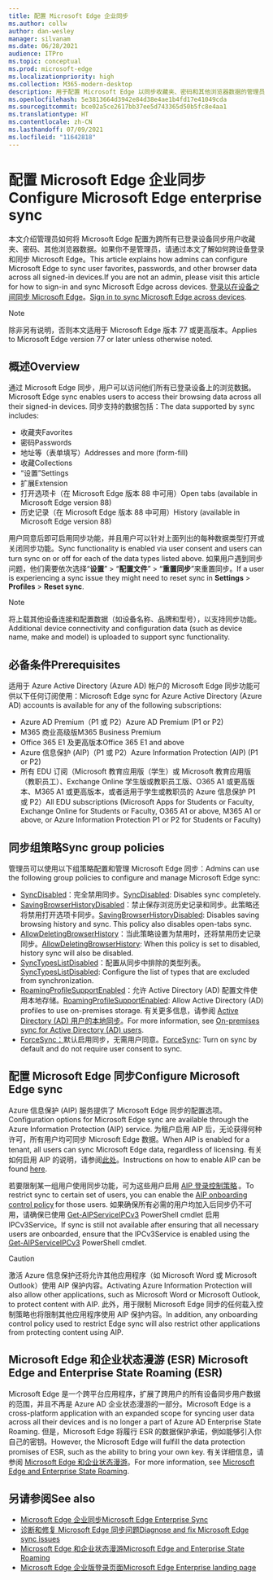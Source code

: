 ```yaml
---
title: 配置 Microsoft Edge 企业同步
ms.author: collw
author: dan-wesley
manager: silvanam
ms.date: 06/28/2021
audience: ITPro
ms.topic: conceptual
ms.prod: microsoft-edge
ms.localizationpriority: high
ms.collection: M365-modern-desktop
description: 用于配置 Microsoft Edge 以同步收藏夹、密码和其他浏览器数据的管理员和用户选项。
ms.openlocfilehash: 5e3813664d3942e84d38e4ae1b4fd17e41049cda
ms.sourcegitcommit: bce02a5ce2617bb37ee5d743365d50b5fc8e4aa1
ms.translationtype: HT
ms.contentlocale: zh-CN
ms.lasthandoff: 07/09/2021
ms.locfileid: "11642818"
---
```

# <a name="configure-microsoft-edge-enterprise-sync"></a><span data-ttu-id="a9305-103">配置 Microsoft Edge 企业同步</span><span class="sxs-lookup"><span data-stu-id="a9305-103">Configure Microsoft Edge enterprise sync</span></span>

<span data-ttu-id="a9305-104">本文介绍管理员如何将 Microsoft Edge 配置为跨所有已登录设备同步用户收藏夹、密码、其他浏览器数据。如果你不是管理员，请通过本文了解如何跨设备登录和同步 Microsoft Edge。</span><span class="sxs-lookup"><span data-stu-id="a9305-104">This article explains how admins can configure Microsoft Edge to sync user favorites, passwords, and other browser data across all signed-in devices.If you are not an admin, please visit this article for how to sign-in and sync Microsoft Edge across devices.</span></span> <span data-ttu-id="a9305-105">[登录以在设备之间同步 Microsoft Edge](https://support.microsoft.com/microsoft-edge/sign-in-to-sync-microsoft-edge-across-devices-e6ffa79b-ed52-aa32-47e2-5d5597fe4674)。</span><span class="sxs-lookup"><span data-stu-id="a9305-105">[Sign in to sync Microsoft Edge across devices](https://support.microsoft.com/microsoft-edge/sign-in-to-sync-microsoft-edge-across-devices-e6ffa79b-ed52-aa32-47e2-5d5597fe4674).</span></span>

> [!NOTE]
> <span data-ttu-id="a9305-106">除非另有说明，否则本文适用于 Microsoft Edge 版本 77 或更高版本。</span><span class="sxs-lookup"><span data-stu-id="a9305-106">Applies to Microsoft Edge version 77 or later unless otherwise noted.</span></span>

## <a name="overview"></a><span data-ttu-id="a9305-107">概述</span><span class="sxs-lookup"><span data-stu-id="a9305-107">Overview</span></span>

<span data-ttu-id="a9305-108">通过 Microsoft Edge 同步，用户可以访问他们所有已登录设备上的浏览数据。</span><span class="sxs-lookup"><span data-stu-id="a9305-108">Microsoft Edge sync enables users to access their browsing data across all their signed-in devices.</span></span> <span data-ttu-id="a9305-109">同步支持的数据包括：</span><span class="sxs-lookup"><span data-stu-id="a9305-109">The data supported by sync includes:</span></span>

- <span data-ttu-id="a9305-110">收藏夹</span><span class="sxs-lookup"><span data-stu-id="a9305-110">Favorites</span></span>
- <span data-ttu-id="a9305-111">密码</span><span class="sxs-lookup"><span data-stu-id="a9305-111">Passwords</span></span>
- <span data-ttu-id="a9305-112">地址等（表单填写）</span><span class="sxs-lookup"><span data-stu-id="a9305-112">Addresses and more (form-fill)</span></span>
- <span data-ttu-id="a9305-113">收藏</span><span class="sxs-lookup"><span data-stu-id="a9305-113">Collections</span></span>
- <span data-ttu-id="a9305-114">“设置”</span><span class="sxs-lookup"><span data-stu-id="a9305-114">Settings</span></span>
- <span data-ttu-id="a9305-115">扩展</span><span class="sxs-lookup"><span data-stu-id="a9305-115">Extension</span></span>
- <span data-ttu-id="a9305-116">打开选项卡（在 Microsoft Edge 版本 88 中可用）</span><span class="sxs-lookup"><span data-stu-id="a9305-116">Open tabs (available in Microsoft Edge version 88)</span></span>
- <span data-ttu-id="a9305-117">历史记录（在 Microsoft Edge 版本 88 中可用）</span><span class="sxs-lookup"><span data-stu-id="a9305-117">History (available in Microsoft Edge version 88)</span></span>

<span data-ttu-id="a9305-118">用户同意后即可启用同步功能，并且用户可以针对上面列出的每种数据类型打开或关闭同步功能。</span><span class="sxs-lookup"><span data-stu-id="a9305-118">Sync functionality is enabled via user consent and users can turn sync on or off for each of the data types listed above.</span></span> <span data-ttu-id="a9305-119">如果用户遇到同步问题，他们需要依次选择“**设置**” > “**配置文件**” > “**重置同步**”来重置同步。</span><span class="sxs-lookup"><span data-stu-id="a9305-119">If a user is experiencing a sync issue they might need to reset sync in **Settings** > **Profiles** > **Reset sync**.</span></span>

> [!NOTE]
> <span data-ttu-id="a9305-120">将上载其他设备连接和配置数据（如设备名称、品牌和型号），以支持同步功能。</span><span class="sxs-lookup"><span data-stu-id="a9305-120">Additional device connectivity and configuration data (such as device name, make and model) is uploaded to support sync functionality.</span></span>

## <a name="prerequisites"></a><span data-ttu-id="a9305-121">必备条件</span><span class="sxs-lookup"><span data-stu-id="a9305-121">Prerequisites</span></span>

<span data-ttu-id="a9305-122">适用于 Azure Active Directory (Azure AD) 帐户的 Microsoft Edge 同步功能可供以下任何订阅使用：</span><span class="sxs-lookup"><span data-stu-id="a9305-122">Microsoft Edge sync for Azure Active Directory (Azure AD) accounts is available for any of the following subscriptions:</span></span>

- <span data-ttu-id="a9305-123">Azure AD Premium（P1 或 P2）</span><span class="sxs-lookup"><span data-stu-id="a9305-123">Azure AD Premium (P1 or P2)</span></span>
- <span data-ttu-id="a9305-124">M365 商业高级版</span><span class="sxs-lookup"><span data-stu-id="a9305-124">M365 Business Premium</span></span>
- <span data-ttu-id="a9305-125">Office 365 E1 及更高版本</span><span class="sxs-lookup"><span data-stu-id="a9305-125">Office 365 E1 and above</span></span>
- <span data-ttu-id="a9305-126">Azure 信息保护 (AIP)（P1 或 P2）</span><span class="sxs-lookup"><span data-stu-id="a9305-126">Azure Information Protection (AIP) (P1 or P2)</span></span>
- <span data-ttu-id="a9305-127">所有 EDU 订阅（Microsoft 教育应用版（学生）或 Microsoft 教育应用版（教职员工）、Exchange Online 学生版或教职员工版、O365 A1 或更高版本、M365 A1 或更高版本，或者适用于学生或教职员的 Azure 信息保护 P1 或 P2）</span><span class="sxs-lookup"><span data-stu-id="a9305-127">All EDU subscriptions (Microsoft Apps for Students or Faculty, Exchange Online for Students or Faculty, O365 A1 or above, M365 A1 or above, or Azure Information Protection P1 or P2 for Students or Faculty)</span></span>

## <a name="sync-group-policies"></a><span data-ttu-id="a9305-128">同步组策略</span><span class="sxs-lookup"><span data-stu-id="a9305-128">Sync group policies</span></span>

<span data-ttu-id="a9305-129">管理员可以使用以下组策略配置和管理 Microsoft Edge 同步：</span><span class="sxs-lookup"><span data-stu-id="a9305-129">Admins can use the following group policies to configure and manage Microsoft Edge sync:</span></span>

- <span data-ttu-id="a9305-130">[SyncDisabled](./microsoft-edge-policies.md#syncdisabled)：完全禁用同步。</span><span class="sxs-lookup"><span data-stu-id="a9305-130">[SyncDisabled](./microsoft-edge-policies.md#syncdisabled): Disables sync completely.</span></span>
- <span data-ttu-id="a9305-131">[SavingBrowserHistoryDisabled](./microsoft-edge-policies.md#savingbrowserhistorydisabled)：禁止保存浏览历史记录和同步。此策略还将禁用打开选项卡同步。</span><span class="sxs-lookup"><span data-stu-id="a9305-131">[SavingBrowserHistoryDisabled](./microsoft-edge-policies.md#savingbrowserhistorydisabled): Disables saving browsing history and sync. This policy also disables open-tabs sync.</span></span>
- <span data-ttu-id="a9305-132">[AllowDeletingBrowserHistory](./microsoft-edge-policies.md#allowdeletingbrowserhistory)：当此策略设置为禁用时，还将禁用历史记录同步。</span><span class="sxs-lookup"><span data-stu-id="a9305-132">[AllowDeletingBrowserHistory](./microsoft-edge-policies.md#allowdeletingbrowserhistory): When this policy is set to disabled, history sync will also be disabled.</span></span>
- <span data-ttu-id="a9305-133">[SyncTypesListDisabled](./microsoft-edge-policies.md#synctypeslistdisabled)：配置从同步中排除的类型列表。</span><span class="sxs-lookup"><span data-stu-id="a9305-133">[SyncTypesListDisabled](./microsoft-edge-policies.md#synctypeslistdisabled): Configure the list of types that are excluded from synchronization.</span></span>
- <span data-ttu-id="a9305-134">[RoamingProfileSupportEnabled](./microsoft-edge-policies.md#roamingprofilesupportenabled)：允许 Active Directory (AD) 配置文件使用本地存储。</span><span class="sxs-lookup"><span data-stu-id="a9305-134">[RoamingProfileSupportEnabled](./microsoft-edge-policies.md#roamingprofilesupportenabled): Allow Active Directory (AD) profiles to use on-premises storage.</span></span> <span data-ttu-id="a9305-135">有关更多信息，请参阅 [Active Directory (AD) 用户的本地同步](./microsoft-edge-on-premises-sync.md)。</span><span class="sxs-lookup"><span data-stu-id="a9305-135">For more information, see [On-premises sync for Active Directory (AD) users](./microsoft-edge-on-premises-sync.md).</span></span>
- <span data-ttu-id="a9305-136">[ForceSync：](/deployedge/microsoft-edge-policies#forcesync)默认启用同步，无需用户同意。</span><span class="sxs-lookup"><span data-stu-id="a9305-136">[ForceSync](/deployedge/microsoft-edge-policies#forcesync): Turn on sync by default and do not require user consent to sync.</span></span>  

## <a name="configure-microsoft-edge-sync"></a><span data-ttu-id="a9305-137">配置 Microsoft Edge 同步</span><span class="sxs-lookup"><span data-stu-id="a9305-137">Configure Microsoft Edge sync</span></span>

<span data-ttu-id="a9305-138">Azure 信息保护 (AIP) 服务提供了 Microsoft Edge 同步的配置选项。</span><span class="sxs-lookup"><span data-stu-id="a9305-138">Configuration options for Microsoft Edge sync are available through the Azure Information Protection (AIP) service.</span></span> <span data-ttu-id="a9305-139">为租户启用 AIP 后，无论获得何种许可，所有用户均可同步 Microsoft Edge 数据。</span><span class="sxs-lookup"><span data-stu-id="a9305-139">When AIP is enabled for a tenant, all users can sync Microsoft Edge data, regardless of licensing.</span></span> <span data-ttu-id="a9305-140">有关如何启用 AIP 的说明，请参阅[此处](/azure/information-protection/activate-office365)。</span><span class="sxs-lookup"><span data-stu-id="a9305-140">Instructions on how to enable AIP can be found [here](/azure/information-protection/activate-office365).</span></span>

<span data-ttu-id="a9305-141">若要限制某一组用户使用同步功能，可为这些用户启用 [AIP 登录控制策略](/powershell/module/aipservice/set-aipserviceonboardingcontrolpolicy?preserve-view=true&view=azureipps) 。</span><span class="sxs-lookup"><span data-stu-id="a9305-141">To restrict sync to certain set of users, you can enable the [AIP onboarding control policy](/powershell/module/aipservice/set-aipserviceonboardingcontrolpolicy?preserve-view=true&view=azureipps) for those users.</span></span> <span data-ttu-id="a9305-142">如果确保所有必需的用户均加入后同步仍不可用，请确保已使用 [Get-AIPServiceIPCv3](/powershell/module/aipservice/get-aipserviceipcv3?preserve-view=true&view=azureipps) PowerShell cmdlet 启用 IPCv3Service。</span><span class="sxs-lookup"><span data-stu-id="a9305-142">If sync is still not available after ensuring that all necessary users are onboarded, ensure that the IPCv3Service is enabled using the [Get-AIPServiceIPCv3](/powershell/module/aipservice/get-aipserviceipcv3?preserve-view=true&view=azureipps)  PowerShell cmdlet.</span></span>

> [!CAUTION]
> <span data-ttu-id="a9305-143">激活 Azure 信息保护还将允许其他应用程序（如 Microsoft Word 或 Microsoft Outlook）使用 AIP 保护内容。</span><span class="sxs-lookup"><span data-stu-id="a9305-143">Activating Azure Information Protection will also allow other applications, such as Microsoft Word or Microsoft Outlook, to protect content with AIP.</span></span> <span data-ttu-id="a9305-144">此外，用于限制 Microsoft Edge 同步的任何载入控制策略也将限制其他应用程序使用 AIP 保护内容。</span><span class="sxs-lookup"><span data-stu-id="a9305-144">In addition, any onboarding control policy used to restrict Edge sync will also restrict other applications from protecting content using AIP.</span></span>

## <a name="microsoft-edge-and-enterprise-state-roaming-esr"></a><span data-ttu-id="a9305-145">Microsoft Edge 和企业状态漫游 (ESR) </span><span class="sxs-lookup"><span data-stu-id="a9305-145">Microsoft Edge and Enterprise State Roaming (ESR)</span></span>

<span data-ttu-id="a9305-146">Microsoft Edge 是一个跨平台应用程序，扩展了跨用户的所有设备同步用户数据的范围，并且不再是 Azure AD 企业状态漫游的一部分。</span><span class="sxs-lookup"><span data-stu-id="a9305-146">Microsoft Edge is a cross-platform application with an expanded scope for syncing user data across all their devices and is no longer a part of Azure AD Enterprise State Roaming.</span></span> <span data-ttu-id="a9305-147">但是，Microsoft Edge 将履行 ESR 的数据保护承诺，例如能够引入你自己的密钥。</span><span class="sxs-lookup"><span data-stu-id="a9305-147">However, the Microsoft Edge will fulfill the data protection promises of ESR, such as the ability to bring your own key.</span></span> <span data-ttu-id="a9305-148">有关详细信息，请参阅 [Microsoft Edge 和企业状态漫游](microsoft-edge-enterprise-state-roaming.md)。</span><span class="sxs-lookup"><span data-stu-id="a9305-148">For more information, see [Microsoft Edge and Enterprise State Roaming](microsoft-edge-enterprise-state-roaming.md).</span></span>

## <a name="see-also"></a><span data-ttu-id="a9305-149">另请参阅</span><span class="sxs-lookup"><span data-stu-id="a9305-149">See also</span></span>

- [<span data-ttu-id="a9305-150">Microsoft Edge 企业同步</span><span class="sxs-lookup"><span data-stu-id="a9305-150">Microsoft Edge Enterprise Sync</span></span>](microsoft-edge-enterprise-sync.md)
- [<span data-ttu-id="a9305-151">诊断和修复 Microsoft Edge 同步问题</span><span class="sxs-lookup"><span data-stu-id="a9305-151">Diagnose and fix Microsoft Edge sync issues</span></span>](microsoft-edge-troubleshoot-enterprise-sync.md)
- [<span data-ttu-id="a9305-152">Microsoft Edge 和企业状态漫游</span><span class="sxs-lookup"><span data-stu-id="a9305-152">Microsoft Edge and Enterprise State Roaming</span></span>](microsoft-edge-enterprise-state-roaming.md)
- [<span data-ttu-id="a9305-153">Microsoft Edge 企业版登录页面</span><span class="sxs-lookup"><span data-stu-id="a9305-153">Microsoft Edge Enterprise landing page</span></span>](https://aka.ms/EdgeEnterprise)